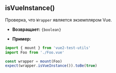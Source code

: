 ## isVueInstance()

Проверка, что `Wrapper` является экземпляром Vue.

- **Возвращает:** `{boolean}`

- **Пример:**

```js
import { mount } from 'vue2-test-utils'
import Foo from './Foo.vue'

const wrapper = mount(Foo)
expect(wrapper.isVueInstance()).toBe(true)
```
